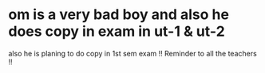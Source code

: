 # om is a very bad boy and also he does copy in exam in ut-1 & ut-2 
also he is planing to do copy in 1st sem exam 
!! Reminder to all the teachers !!

